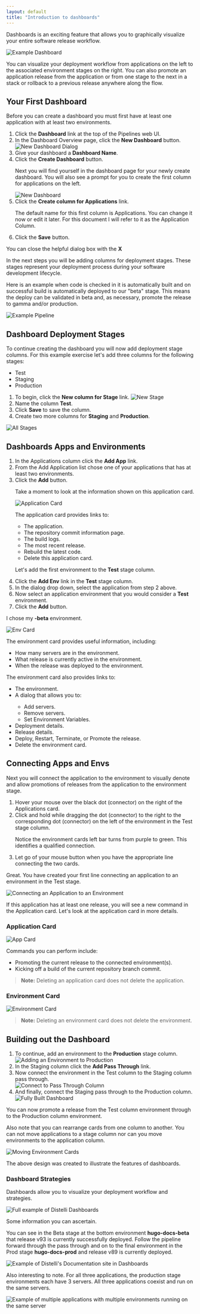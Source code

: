 ```yaml
---
layout: default
title: "Introduction to dashboards"
---
```


Dashboards is an exciting feature that allows you to graphically visualize your entire software release workflow.

<img src="images/pipe1-distelli1.png" alt="Example Dashboard">

You can visualize your deployment workflow from applications on the left to the associated environment stages on the right. You can also promote an application release from the application or from one stage to the next in a stack or rollback to a previous release anywhere along the flow.

<h2><a name="your-first-pipeline"></a>Your First Dashboard</h2>

Before you can create a dashboard you must first have at least one application with at least two environments.

<ol>
<li>Click the <b>Dashboard</b> link at the top of the Pipelines web UI.</li>
<li>In the Dashboard Overview page, click the <b>New Dashboard</b> button.</li>

<img src="images/pipe1-new-pipe-modal.png" alt="New Dashboard Dialog">

<li>Give your dashboard a <b>Dashboard Name</b>.</li>
<li>Click the <b>Create Dashboard</b> button.</li>

<p>Next you will find yourself in the dashboard page for your newly create dashboard. You will also see a prompt for you to create the first column for applications on the left.</p>

<img src="images/pipe1-new-pipe.png" alt="New Dashboard">

<li>Click the <b>Create column for Applications</b> link.</li>

<p>The default name for this first column is Applications. You can change it now or edit it later. For this document I will refer to it as the Application Column.</p>

<li>Click the <b>Save</b> button.</li>
</ol>

<p>You can close the helpful dialog box with the <b>X</b></p>

<p>In the next steps you will be adding columns for deployment stages. These stages represent your deployment process during your software development lifecycle.</p>

<p>Here is an example when code is checked in it is automatically built and on successful build is automatically deployed to our "beta" stage. This means the deploy can be validated in beta and, as necessary, promote the release to gamma and/or production.</p>

<img src="images/pipe1-distelli1.png" alt="Example Pipeline">

<h2><a name="pipeline-deployment-stages"></a>Dashboard Deployment Stages</h2>

To continue creating the dashboard you will now add deployment stage columns. For this example exercise let's add three columns for the following stages:

<ul>
<li>Test</li>
<li>Staging</li>
<li>Production</li>
</ul>

<ol>
<li>To begin, click the <b>New column for Stage</b> link.

<img src="images/pipe1-new-column1.png" alt="New Stage">

<li>Name the column <b>Test</b>.</li>
<li>Click <b>Save</b> to save the column.</li>
<li>Create two more columns for <b>Staging</b> and <b>Production</b>.</li>
</ol>

<img src="images/pipe1-all-stages.png" alt="All Stages">

<h2><a name="pipeline-apps-and-envs"></a>Dashboards Apps and Environments</h2>

<ol>
<li>In the Applications column click the <b>Add App</b> link.</li>
<li>From the Add Application list chose one of your applications that has at least two environments.</li>
<li>Click the <b>Add</b> button.</li>

<p>Take a moment to look at the information shown on this application card.</p>

<img src="images/pipe1-application-card1.png" alt="Application Card">

<p>The application card provides links to:</p>
<ul>
<li>The application.</li>
<li>The repository commit information page.</li>
<li>The build logs.</li>
<li>The most recent release.</li>
<li>Rebuild the latest code.</li>
<li>Delete this application card.</li>
</ul>

<p>Let's add the first environment to the <b>Test</b> stage column.</p>

<li>Click the <b>Add Env</b> link in the <b>Test</b> stage column.</li>
<li>In the dialog drop down, select the application from step 2 above.</li>
<li>Now select an application environment that you would consider a <b>Test</b> environment.</li>
<li>Click the <b>Add</b> button.</li>
</ol>

I chose my <b>-beta</b> environment.

<img src="images/pipe1-env-card1.png" alt="Env Card">

<p>The environment card provides useful information, including:</p>
<ul>
<li>How many servers are in the environment.</li>
<li>What release is currently active in the environment.</li>
<li>When the release was deployed to the environment.</li>
</ul>

The environment card also provides links to:
<ul>
<li>The environment.</li>
<li>A dialog that allows you to:</li>
<ul>
<li>Add servers.</li>
<li>Remove servers.</li>
<li>Set Environment Variables.</li>
</ul>
<li>Deployment details.</li>
<li>Release details.</li>
<li>Deploy, Restart, Terminate, or Promote the release.</li>
<li>Delete the environment card.</li>
</ul>

<h2><a name="connecting-apps-and-envs"></a>Connecting Apps and Envs</h2>

<p>Next you will connect the application to the environment to visually denote and allow promotions of releases from the application to the environment stage.</p>

<ol>
<li>Hover your mouse over the black dot (connector) on the right of the Applications card.</li>
<li>Click and hold while dragging the dot (connector) to the right to the corresponding dot (connector) on the left of the environment in the Test stage column.</li>

<p>Notice the environment cards left bar turns from purple to green. This identifies a qualified connection.</p>

<li>Let go of your mouse button when you have the appropriate line connecting the two cards.</li>
</ol>

Great. You have created your first line connecting an application to an environment in the Test stage.

<img src="images/pipe1-app-n-env.png" alt="Connecting an Application to an Environment">

If this application has at least one release, you will see a new command in the Application card. Let's look at the application card in more details.

<h3><a name="application-card"></a>Application Card</h3>

<img src="images/pipe1-app-card3.png" alt="App Card">

Commands you can perform include:
<ul>
<li>Promoting the current release to the connected environment(s).</li>
<li>Kicking off a build of the current repository branch commit.</li>
</ul>

> **Note:** Deleting an application card does not delete the application.


<h3><a name="environment-card"></a>Environment Card</h3>

<img src="images/pipe1-env-card3.png" alt="Environment Card">

> **Note:** Deleting an environment card does not delete the environment.

<h2><a name="building-out-the-pipeline"></a>Building out the Dashboard</h2>

<ol>
<li>To continue, add an environment to the <b>Production</b> stage column.</li>

<img src="images/pipe1-prod1.png" alt="Adding an Environment to Production">

<li>In the Staging column click the <b>Add Pass Through</b> link.</li>
<li>Now connect the environment in the Test column to the Staging column pass through.</li>

<img src="images/pipe1-passt1.png" alt="Connect to Pass Through Column">

<li>And finally, connect the Staging pass through to the Production column.</li>

<img src="images/pipe1-final.png" alt="Fully Built Dashboard">

</ol>

You can now promote a release from the Test column environment through to the Production column environment.

Also note that you can rearrange cards from one column to another. You can not move applications to a stage column nor can you move environments to the application column.

<img src="images/pipe1-move1.png" alt="Moving Environment Cards">

The above design was created to illustrate the features of dashboards.


<h3><a name="dashboard-strategies"></a>Dashboard Strategies</h3>

Dashboards allow you to visualize your deployment workflow and strategies. 

<img src="images/pipe1-fullexample1.png" alt="Full example of Distelli Dashboards">

Some information you can ascertain.

You can see in the Beta stage at the bottom environment <b>hugo-docs-beta</b> that release v93 is currently successfully deployed. Follow the pipeline forward through the pass through and on to the final environment in the Prod stage <b>hugo-docs-prod</b> and release v89 is currently deployed.

<img src="images/pipe1-hugo-example.png" alt="Example of Distelli's Documentation site in Dashboards">

Also interesting to note. For all three applications, the production stage environments each have 3 servers. All three applications coexist and run on the same servers.

<img src="images/pipe1-final-exa.png" alt="Example of multiple applications with multiple environments running on the same server">




